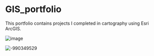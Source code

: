 # GIS_portfolio
This portfolio contains projects I completed in cartography using Esri ArcGIS.

![image](https://github.com/leanne-tran89/GIS_portfolio/assets/115663530/64323a78-238e-4c32-83ca-3a13eca62cb9)



![-990349529](https://github.com/leanne-tran89/GIS_portfolio/assets/115663530/bb89cf5e-ac85-4187-8f85-41f577cdbdaf)
